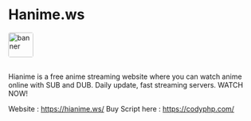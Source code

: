 # Hanime.ws
<img style="object-fit: contain; border-radius: 4px; margin-bottom: 16px" src="https://hianime.ws/img/logo.png?v=1.5" alt="banner" height="50">

Hianime is a free anime streaming website where you can watch anime online with SUB and DUB. Daily update, fast streaming servers. WATCH NOW!

Website : https://hianime.ws/
Buy Script here : https://codyphp.com/

